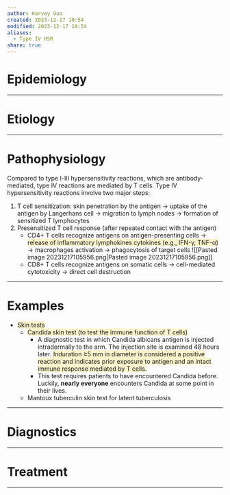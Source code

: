 ```yaml
---
author: Harvey Guo
created: 2023-12-17 10:54
modified: 2023-12-17 10:54
aliases:
  - Type IV HSR
share: true
---
```

# Epidemiology


---
# Etiology


---
# Pathophysiology
Compared to type I-III hypersensitivity reactions, which are antibody-mediated, type IV reactions are mediated by T cells. Type IV hypersensitivity reactions involve two major steps:
1. T cell sensitization: skin penetration by the antigen → uptake of the antigen by Langerhans cell → migration to lymph nodes → formation of sensitized T lymphocytes
2. Presensitized T cell response (after repeated contact with the antigen)
	- CD4+ T cells recognize antigens on antigen-presenting cells → <span style="background:rgba(240, 200, 0, 0.2)">release of inflammatory lymphokines cytokines (e.g., IFN-γ, TNF-α)</span> → macrophages activation → phagocytosis of target cells ![[Pasted image 20231217105956.png|Pasted image 20231217105956.png]]
	- CD8+ T cells recognize antigens on somatic cells → cell-mediated cytotoxicity → direct cell destruction 

---
# Examples
- <span style="background:rgba(240, 200, 0, 0.2)">Skin tests</span>
	- <span style="background:rgba(240, 200, 0, 0.2)">Candida skin test (to test the immune function of T cells)</span>
		- A diagnostic test in which Candida albicans antigen is injected intradermally to the arm. The injection site is examined 48 hours later. <span style="background:rgba(240, 200, 0, 0.2)">Induration ≥5 mm in diameter is considered a positive reaction and indicates prior exposure to antigen and an intact immune response mediated by T cells.</span>
		- This test requires patients to have encountered Candida before. Luckily, **nearly everyone** encounters Candida at some point in their lives.
	- Mantoux tuberculin skin test for latent tuberculosis

---
# Diagnostics


---
# Treatment


---
